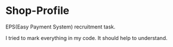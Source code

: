 # Shop-Profile
EPS(Easy Payment System) recruitment task.


I tried to mark everything in my code. It should help to understand.
